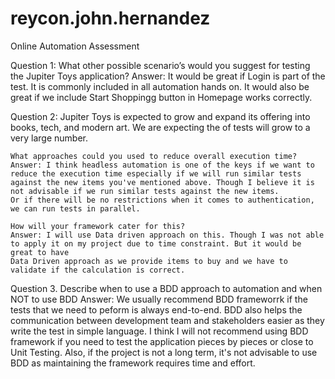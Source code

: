 # reycon.john.hernandez
Online Automation Assessment

Question 1:  What other possible scenario’s would you suggest for testing the Jupiter Toys application? 
Answer: It would be great if Login is part of the test. It is commonly included in all automation hands on. 
It would also be great if we include Start Shoppingg button in Homepage works correctly.

Question 2: Jupiter Toys is expected to grow and expand its offering into books, tech, and modern art. We are expecting the of tests will grow to a very large number.

    What approaches could you used to reduce overall execution time?
    Answer: I think headless automation is one of the keys if we want to reduce the execution time especially if we will run similar tests 
    against the new items you've mentioned above. Though I believe it is not advisable if we run similar tests against the new items. 
    Or if there will be no restrictions when it comes to authentication, we can run tests in parallel. 
    
    How will your framework cater for this?
    Answer: I will use Data driven approach on this. Though I was not able to apply it on my project due to time constraint. But it would be great to have 
    Data Driven approach as we provide items to buy and we have to validate if the calculation is correct. 
    
 Question 3. Describe when to use a BDD approach to automation and when NOT to use BDD 
 Answer: We usually recommend BDD frameworrk if the tests that we need to peform is always end-to-end. 
 BDD also helps the communication between development team and stakeholders easier as they write the test in simple language. 
I think I will not recommend using BDD framework if you need to test the application pieces by pieces or close to Unit Testing. 
Also, if the project is not a long term, it's not advisable to use BDD as maintaining the framework requires time and effort. 

